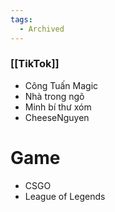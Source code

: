 ```yaml
---
tags:
  - Archived
---
```

### [[TikTok]]

- Công Tuấn Magic
- Nhà trong ngõ
- Minh bí thư xóm
- CheeseNguyen

# Game

- CSGO
- League of Legends